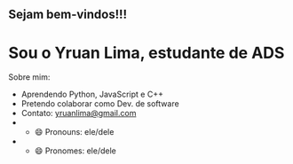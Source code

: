 ## Sejam bem-vindos!!! 
# Sou o Yruan Lima, estudante de ADS

Sobre mim:

-   Aprendendo Python, JavaScript e C++
-   Pretendo colaborar como Dev. de software
-   Contato: yruanlima@gmail.com
-  - 😄 Pronouns: ele/dele
-  - 😄 Pronomes: ele/dele
